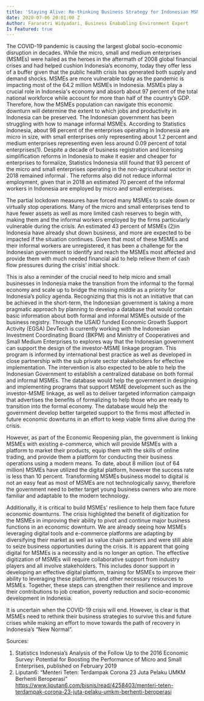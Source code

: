 ```yaml
---
title: 'Staying Alive: Re-thinking Business Strategy for Indonesian MSMEs'
date: 2020-07-06 20:01:00 Z
Author: Fararatri Widyadari, Business Enababling Environment Expert
Is Featured: true
---
```


The COVID-19 pandemic is causing the largest global socio-economic disruption in decades. While  the micro, small and medium enterprises (MSMEs) were hailed as the heroes in the aftermath of 2008 global financial crises and had helped cushion Indonesia’s economy, today they offer less of a buffer given that the public health crisis has generated both supply and demand shocks. MSMEs are more vulnerable today as the pandemic is impacting most of the 64.2 million MSMEs in Indonesia. MSMEs play a crucial role in Indonesia's economy and absorb about 97 percent of the total national workforce while account for more than half of the country’s GDP. Therefore, how the MSMEs population can navigate this economic downturn will determine the extent to which jobs and productivity in Indonesia can be preserved.  The Indonesian government has been struggling with how to manage informal MSMEs. According to Statistics Indonesia, about 98 percent of the enterprises operating in Indonesia are micro in size, with small enterprises only representing about 1.2 percent and medium enterprises representing even less around 0.09 percent of total enterprises(1). Despite a decade of business registration and licensing simplification reforms in Indonesia to make it easier and cheaper for enterprises to formalize, Statistics Indonesia still found that 93 percent of the micro and small enterprises operating in the non-agricultural sector in 2018 remained informal  . The reforms also did not reduce informal employment, given that in 2018 an estimated 70 percent of the informal workers in Indonesia are employed by micro and small enterprises.  

The partial lockdown measures have forced many MSMEs to scale down or virtually stop operations. Many of the micro and small enterprises tend to have fewer assets as well as more limited cash reserves to begin with, making them and the informal workers employed by the firms particularly vulnerable during the crisis.  An estimated 43 percent of MSMEs (2)in Indonesia have already shut down business, and more are expected to be impacted if the situation continues. Given that most of these MSMEs and their informal workers are unregistered, it has been a challenge for the Indonesian government to identify and reach the MSMEs most affected and provide them with much needed financial aid to help relieve them of cash flow pressures during the crisis’ initial shock.

This is also a reminder of the crucial need to help micro and small businesses in Indonesia make the transition from the informal to the formal economy and scale up to bridge the missing middle as a priority for Indonesia’s policy agenda. Recognizing that this is not an initiative that can be achieved in the short-term, the Indonesian government is taking a more pragmatic approach by planning to develop a database that would contain basic information about both formal and informal MSMEs outside of the business registry. Through the USAID funded Economic Growth Support Activity (EGSA) DevTech is currently working with the Indonesian Investment Coordinating Board (BKPM) and Ministry of Cooperatives and Small Medium Enterprises to explores way that the Indonesian government can support the design of the investor-MSME linkage program. This program is informed by international best practice as well as developed in close partnership with the sub private sector stakeholders for effective implementation. The intervention is also expected to be able to help the Indonesian Government to establish a centralized database on both formal and informal MSMEs. The database would help the government in designing and implementing programs that support MSME development such as the investor-MSME linkage, as well as to deliver targeted information campaign that advertises the benefits of formalizing to help those who are ready to transition into the formal economy. The database would help the government develop better targeted support to the firms most affected in future economic downturns in an effort to keep viable firms alive during the crisis. 

However, as part of the Economic Reopening plan, the government is linking MSMEs with existing e-commerce, which will provide MSMEs with a platform to market their products, equip them with the skills of online trading, and provide them a platform for conducting their business operations using a modern means. To date, about 8 million (out of 64 million) MSMEs have utilized the digital platform, however the success rate is less than 10 percent. Transforming MSMEs business model to digital is not an easy feat as most of MSMEs are not technologically savvy, therefore the government need to better target young business owners who are more familiar and adaptable to the modern technology.

Additionally, it is critical to build MSMEs' resilience to help them face future economic downturns. The crisis highlighted the benefit of digitization for the MSMEs in improving their ability to pivot and continue major business functions in an economic downturn. We are already seeing how MSMEs leveraging digital tools and e-commerce platforms are adapting by diversifying their market as well as value chain partners and were still able to seize business opportunities during the crisis. It is apparent that going digital for MSMEs is a necessity and is no longer an option. The effective digitization of MSMEs will require collaborative support from industry players and all involve stakeholders. This includes donor support in developing an effective digital platform, training for MSMEs to improve their ability to leveraging these platforms, and other necessary resources to MSMEs. Together, these steps can strengthen their resilience and improve their contributions to job creation, poverty reduction and socio-economic development in Indonesia.

It is uncertain when the COVID-19 crisis will end. However, is clear is that MSMEs need to rethink their business strategies to survive this and future crises while making an effort to move towards the path of recovery in Indonesia’s “New Normal”.

Sources:
1. Statistics Indonesia’s Analysis of the Follow Up to the 2016 Economic Survey: Potential for Boosting the Performance of Micro and Small Enterprises, published on February 2019
2. Liputan6: “Menteri Teten: Terdampak Corona 23 Juta Pelaku UMKM Berhenti Beroperasi” [https://www.liputan6.com/bisnis/read/4258403/menteri-teten-terdampak-corona-23-juta-pelaku-umkm-berhenti-beroperasi
](https://www.liputan6.com/bisnis/read/4258403/menteri-teten-terdampak-corona-23-juta-pelaku-umkm-berhenti-beroperasi)
